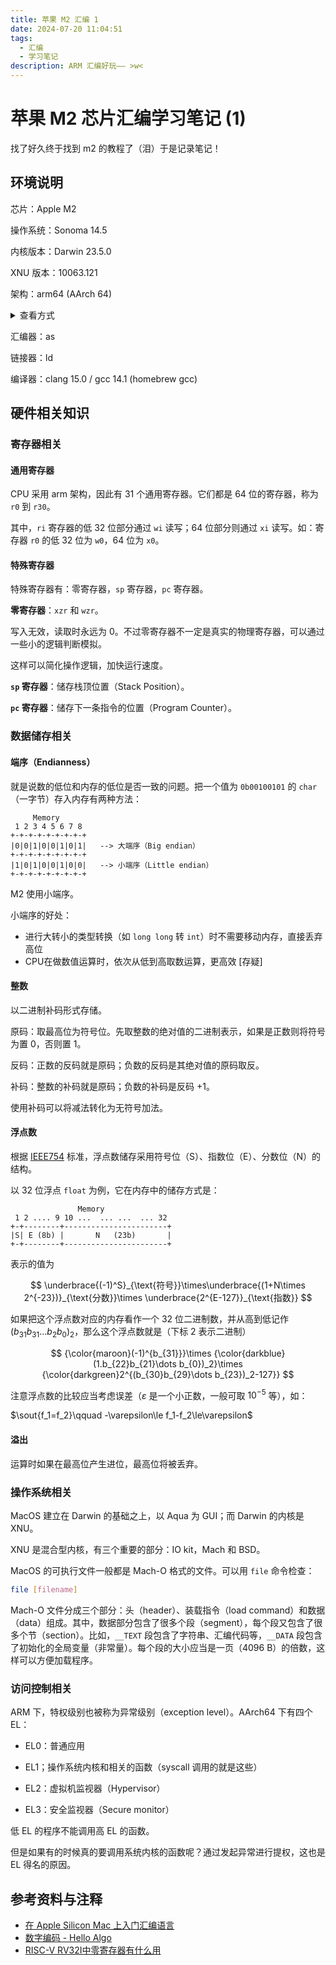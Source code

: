 ```yaml
---
title: 苹果 M2 汇编 1
date: 2024-07-20 11:04:51
tags:
  - 汇编
  - 学习笔记
description: ARM 汇编好玩—— >w<
---
```


# 苹果 M2 芯片汇编学习笔记 (1)

找了好久终于找到 m2 的教程了（泪）于是记录笔记！

## 环境说明

芯片：Apple M2

操作系统：Sonoma 14.5

内核版本：Darwin 23.5.0

XNU 版本：10063.121

架构：arm64 (AArch 64)

<details>
<summary>查看方式</summary>

```bash
uname [-amnoprsv]
```

各选项效果：
|选项|效果|
|----|----|
|`-a`|全部信息|
|`-m`|硬件架构|
|`-n`|网络主机名|
|`-o`|内核名称，效果等于 `-s`|
|`-p`|处理器类型|
|`-r`|内核版本|
|`-s`|内核名称|
|`-v`|操作系统版本|
</details>

汇编器：as

链接器：ld

编译器：clang 15.0 / gcc 14.1 (homebrew gcc)

## 硬件相关知识

### 寄存器相关

#### 通用寄存器

CPU 采用 arm 架构，因此有 31 个通用寄存器。它们都是 64 位的寄存器，称为 `r0` 到 `r30`。

其中，`ri` 寄存器的低 32 位部分通过 `wi` 读写；64 位部分则通过 `xi` 读写。如：寄存器 `r0` 的低 32 位为 `w0`，64 位为 `x0`。

#### 特殊寄存器

特殊寄存器有：零寄存器，`sp` 寄存器，`pc` 寄存器。

**零寄存器**：`xzr` 和 `wzr`。

写入无效，读取时永远为 0。不过零寄存器不一定是真实的物理寄存器，可以通过一些小的逻辑判断模拟。

这样可以简化操作逻辑，加快运行速度。

**`sp` 寄存器**：储存栈顶位置（Stack Position）。

**`pc` 寄存器**：储存下一条指令的位置（Program Counter）。

### 数据储存相关

#### 端序（Endianness）

就是说数的低位和内存的低位是否一致的问题。把一个值为 `0b00100101` 的 `char`（一字节）存入内存有两种方法：

```plaintext
     Memory
 1 2 3 4 5 6 7 8
+-+-+-+-+-+-+-+-+
|0|0|1|0|0|1|0|1|   --> 大端序（Big endian）
+-+-+-+-+-+-+-+-+
|1|0|1|0|0|1|0|0|   --> 小端序（Little endian）
+-+-+-+-+-+-+-+-+
```

M2 使用小端序。

小端序的好处：

- 进行大转小的类型转换（如 `long long` 转 `int`）时不需要移动内存，直接丢弃高位
- CPU在做数值运算时，‌依次从低到高取数运算，更高效 [存疑]

#### 整数

以二进制补码形式存储。

原码：取最高位为符号位。先取整数的绝对值的二进制表示，如果是正数则将符号为置 0，否则置 1。

反码：正数的反码就是原码；负数的反码是其绝对值的原码取反。

补码：整数的补码就是原码；负数的补码是反码 +1。

使用补码可以将减法转化为无符号加法。

#### 浮点数

根据 [IEEE754](https://standards.ieee.org/ieee/754/6210/) 标准，浮点数储存采用符号位（S）、指数位（E）、分数位（N）的结构。

以 32 位浮点 `float` 为例，它在内存中的储存方式是：

```plaintext
               Memory
 1 2 .... 9 10 ...  ... ...  ... 32
+-+--------+-----------------------+
|S| E (8b) |       N   (23b)       |
+-+--------+-----------------------+
```

表示的值为

$$
\underbrace{(-1)^S}_{\text{符号}}\times\underbrace{(1+N\times 2^{-23})}_{\text{分数}}\times \underbrace{2^{E-127}}_{\text{指数}}
$$

如果把这个浮点数对应的内存看作一个 32 位二进制数，并从高到低记作 $(b_{31}b_{31}\dots b_2b_0)_2$，那么这个浮点数就是（下标 2 表示二进制）

$$
{\color{maroon}(-1)^{b_{31}}}\times {\color{darkblue}(1.b_{22}b_{21}\dots b_{0})_2}\times {\color{darkgreen}2^{(b_{30}b_{29}\dots b_{23})_2-127}}
$$

注意浮点数的比较应当考虑误差（$\varepsilon$ 是一个小正数，一般可取 $10^{-5}$ 等），如：

$\sout{f_1=f_2}\qquad -\varepsilon\le f_1-f_2\le\varepsilon$

#### 溢出

运算时如果在最高位产生进位，最高位将被丢弃。

### 操作系统相关

MacOS 建立在 Darwin 的基础之上，以 Aqua 为 GUI；而 Darwin 的内核是 XNU。

XNU 是混合型内核，有三个重要的部分：IO kit，Mach 和 BSD。

MacOS 的可执行文件一般都是 Mach-O 格式的文件。可以用 `file` 命令检查：

```bash
file [filename]
```

Mach-O 文件分成三个部分：头（header）、装载指令（load command）和数据（data）组成。其中，数据部分包含了很多个段（segment），每个段又包含了很多个节（section）。比如，`__TEXT` 段包含了字符串、汇编代码等，`__DATA` 段包含了初始化的全局变量（非常量）。每个段的大小应当是一页（4096 B）的倍数，这样可以方便加载程序。

### 访问控制相关

ARM 下，特权级别也被称为异常级别（exception level）。AArch64 下有四个 EL：

- EL0：普通应用

- EL1；操作系统内核和相关的函数（syscall 调用的就是这些）

- EL2：虚拟机监视器（Hypervisor）

- EL3：安全监视器（Secure monitor）

低 EL 的程序不能调用高 EL 的函数。

但是如果有的时候真的要调用系统内核的函数呢？通过发起异常进行提权，这也是 EL 得名的原因。

## 参考资料与注释

- [在 Apple Silicon Mac 上入门汇编语言](https://evian-zhang.github.io/learn-assembly-on-Apple-Silicon-Mac/index.html)
- [数字编码 - Hello Algo](https://www.hello-algo.com/chapter_data_structure/number_encoding/)
- [RISC-V RV32I中零寄存器有什么用](https://www.zhihu.com/question/308314026/answer/573831395)

